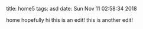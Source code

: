 title: home5
tags: asd
date: Sun Nov 11 02:58:34 2018

home hopefully hi this is an edit! this is another edit!